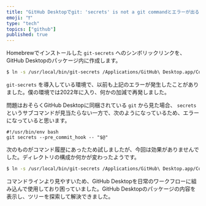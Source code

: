 ```yaml
---
title: "GitHub Desktopでgit: 'secrets' is not a git commandとエラーが出る"
emoji: "❗️"
type: "tech"
topics: ["github"]
published: true
---
```


Homebrewでインストールした `git-secrets` へのシンボリックリンクを、GitHub Desktopのパッケージ内に作成します。

```bash
$ ln -s /usr/local/bin/git-secrets /Applications/GitHub\ Desktop.app/Contents/Resources/app/git/libexec/git-core/git-secrets
```

`git-secrets` を導入している環境で、以前も上記のエラーが発生したことがありました。僕の環境では2022年に入り、何かの加減で再発しました。

問題はおそらくGitHub Desktopに同梱されている `git` から見た場合、 `secrets` というサブコマンドが見当たらない一方で、次のようになっているため、エラーになっていると思います。

```bash:.git/hooks/pre-commit
#!/usr/bin/env bash
git secrets --pre_commit_hook -- "$@"
```

次のものがコマンド履歴にあったため試しましたが、今回は効果がありませんでした。ディレクトリの構成か何かが変わったようです。

```bash
$ ln -s /usr/local/bin/git-secrets /Applications/GitHub\ Desktop.app/Contents/Resources/app/git/bin/git-secrets
```

コマンドラインより見やすいため、GitHub Desktopを日常のワークフローに組み込んで使用しており困っていました。GitHub Desktopのパッケージの内容を表示し、ツリーを探索して解決できました。

